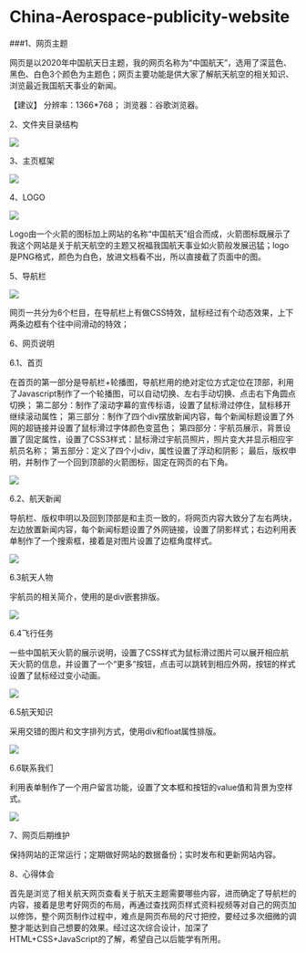 # China-Aerospace-publicity-website
###1、网页主题

网页是以2020年中国航天日主题，我的网页名称为“中国航天”，选用了深蓝色、黑色、白色3个颜色为主题色；网页主要功能是供大家了解航天航空的相关知识、浏览最近我国航天事业的新闻。

【建议】
分辨率：1366*768；
浏览器：谷歌浏览器。

2、文件夹目录结构

![](README_files/1.jpg)

3、主页框架

![](README_files/2.jpg)

4、LOGO

![](README_files/3.jpg)

Logo由一个火箭的图标加上网站的名称“中国航天”组合而成，火箭图标既展示了我这个网站是关于航天航空的主题又祝福我国航天事业如火箭般发展迅猛；logo是PNG格式，颜色为白色，放进文档看不出，所以直接截了页面中的图。

5、导航栏

![](README_files/4.jpg)

网页一共分为6个栏目，在导航栏上有做CSS特效，鼠标经过有个动态效果，上下两条边框有个往中间滑动的特效；

6、网页说明

6.1、首页

在首页的第一部分是导航栏+轮播图，导航栏用的绝对定位方式定位在顶部，利用了Javascript制作了一个轮播图，可以自动切换、左右手动切换、点击右下角圆点切换；
第二部分：制作了滚动字幕的宣传标语，设置了鼠标滑过停住，鼠标移开继续滚动属性；
第三部分：制作了四个div摆放新闻内容，每个新闻标题设置了外网的超链接并设置了鼠标滑过字体颜色变蓝色；
第四部分：宇航员展示，背景设置了固定属性，设置了CSS3样式：鼠标滑过宇航员照片，照片变大并显示相应宇航员名称；
第五部分：定义了四个小div，属性设置了浮动和阴影；
最后，版权申明，并制作了一个回到顶部的火箭图标，固定在网页的右下角。

![](README_files/5.jpg)

6.2、航天新闻

导航栏、版权申明以及回到顶部是和主页一致的，将网页内容大致分了左右两块，左边放置新闻内容，每个新闻标题设置了外网链接，设置了阴影样式；右边利用表单制作了一个搜索框，接着是对图片设置了边框角度样式。

![](README_files/6.jpg)

6.3航天人物

宇航员的相关简介，使用的是div嵌套排版。

![](README_files/7.jpg)

6.4飞行任务

一些中国航天火箭的展示说明，设置了CSS样式为鼠标滑过图片可以展开相应航天火箭的信息，并设置了一个“更多”按钮，点击可以跳转到相应外网，按钮的样式设置了鼠标经过变小动画。

![](README_files/8.jpg)

6.5航天知识

采用交错的图片和文字排列方式，使用div和float属性排版。

![](README_files/9.jpg)

6.6联系我们

利用表单制作了一个用户留言功能，设置了文本框和按钮的value值和背景为空样式。

![](README_files/10.jpg)

7、网页后期维护

保持网站的正常运行；定期做好网站的数据备份；实时发布和更新网站内容。

8、心得体会

首先是浏览了相关航天网页查看关于航天主题需要哪些内容，进而确定了导航栏的内容，接着是思考好网页的布局，再通过查找网页样式资料视频等对自己的网页加以修饰，整个网页制作过程中，难点是网页布局的尺寸把控，要经过多次细微的调整才能达到自己想要的效果。经过这次综合设计，加深了HTML+CSS+JavaScript的了解，希望自己以后能学有所用。




